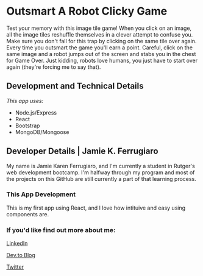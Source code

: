 # Outsmart A Robot Clicky Game

Test your memory with this image tile game! When you click on an image, all the image tiles reshuffle themselves in a clever attempt to confuse you. Make sure you don't fall for this trap by clicking on the same tile over again. Every time you outsmart the game you'll earn a point. Careful, click on the same image and a robot jumps out of the screen and stabs you in the chest for Game Over. Just kidding, robots love humans, you just have to start over again (they're forcing me to say that).


## Development and Technical Details

_This app uses:_

- Node.js/Express
- React
- Bootstrap
- MongoDB/Mongoose

## Developer Details | Jamie K. Ferrugiaro

My name is Jamie Karen Ferrugiaro, and I'm currently a student in Rutger's web development bootcamp. I'm halfway through my program and most of the projects on this GitHub are still currently a part of that learning process.

### This App Development
This is my first app using React, and I love how intituive and easy using components are. 

### If you'd like find out more about me:

[LinkedIn](https://www.linked.in/in/jamiekaren)

[Dev.to Blog](https://dev.to/jamiekaren)

[Twitter](https://www.twitter.com/missjamiekaren)

